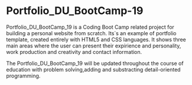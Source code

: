 # Portfolio_DU_BootCamp-19 

Portfolio_DU_BootCamp_19 is a Coding Boot Camp related project for building a personal website from scratch. Its`s an example of portfolio template, created entirely with HTML5 and CSS languages. It shows three main areas where the user can present their expirience and personality, work production and creativity and contact information.

The Portfolio_DU_BootCamp_19 will be updated throughout the course of education with problem solving,adding and substracting detail-oriented programming.